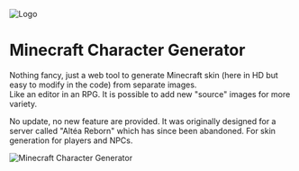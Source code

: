 ![Logo](https://github.com/gaetandezeiraud/minecraft-skin-generator/logo.png)


# Minecraft Character Generator

Nothing fancy, just a web tool to generate Minecraft skin (here in HD but easy to modify in the code) from separate images.   
Like an editor in an RPG. It is possible to add new "source" images for more variety.

No update, no new feature are provided. It was originally designed for a server called "Altéa Reborn" which has since been abandoned. For skin generation for players and NPCs.

![Minecraft Character Generator](https://github.com/gaetandezeiraud/minecraft-skin-generator/screenshot.png "Screenshot")